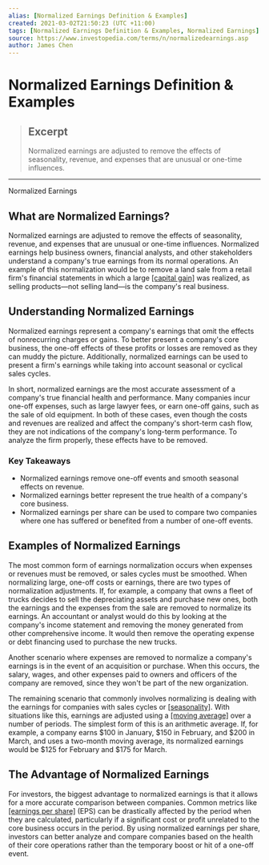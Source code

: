 ```yaml
---
alias: [Normalized Earnings Definition & Examples]
created: 2021-03-02T21:50:23 (UTC +11:00)
tags: [Normalized Earnings Definition & Examples, Normalized Earnings]
source: https://www.investopedia.com/terms/n/normalizedearnings.asp
author: James Chen
---
```


# Normalized Earnings Definition & Examples

> ## Excerpt
> Normalized earnings are adjusted to remove the effects of seasonality, revenue, and expenses that are unusual or one-time influences.

---

Normalized Earnings
## What are Normalized Earnings?

Normalized earnings are adjusted to remove the effects of seasonality, revenue, and expenses that are unusual or one-time influences. Normalized earnings help business owners, financial analysts, and other stakeholders understand a company's true earnings from its normal operations. An example of this normalization would be to remove a land sale from a retail firm's financial statements in which a large [[capital gain]](https://www.investopedia.com/terms/c/capitalgain.asp) was realized, as selling products—not selling land—is the company's real business.

## Understanding Normalized Earnings

Normalized earnings represent a company's earnings that omit the effects of nonrecurring charges or gains. To better present a company's core business, the one-off effects of these profits or losses are removed as they can muddy the picture. Additionally, normalized earnings can be used to present a firm's earnings while taking into account seasonal or cyclical sales cycles.

In short, normalized earnings are the most accurate assessment of a company's true financial health and performance. Many companies incur one-off expenses, such as large lawyer fees, or earn one-off gains, such as the sale of old equipment. In both of these cases, even though the costs and revenues are realized and affect the company's short-term cash flow, they are not indications of the company's long-term performance. To analyze the firm properly, these effects have to be removed.

### Key Takeaways

-   Normalized earnings remove one-off events and smooth seasonal effects on revenue.
-   Normalized earnings better represent the true health of a company's core business.
-   Normalized earnings per share can be used to compare two companies where one has suffered or benefited from a number of one-off events.

## Examples of Normalized Earnings

The most common form of earnings normalization occurs when expenses or revenues must be removed, or sales cycles must be smoothed. When normalizing large, one-off costs or earnings, there are two types of normalization adjustments. If, for example, a company that owns a fleet of trucks decides to sell the depreciating assets and purchase new ones, both the earnings and the expenses from the sale are removed to normalize its earnings. An accountant or analyst would do this by looking at the company's income statement and removing the money generated from other comprehensive income. It would then remove the operating expense or debt financing used to purchase the new trucks.

Another scenario where expenses are removed to normalize a company's earnings is in the event of an acquisition or purchase. When this occurs, the salary, wages, and other expenses paid to owners and officers of the company are removed, since they won't be part of the new organization.

The remaining scenario that commonly involves normalizing is dealing with the earnings for companies with sales cycles or [[seasonality]](https://www.investopedia.com/terms/s/seasonality.asp). With situations like this, earnings are adjusted using a [[moving average]](https://www.investopedia.com/terms/m/movingaverage.asp) over a number of periods. The simplest form of this is an arithmetic average. If, for example, a company earns $100 in January, $150 in February, and $200 in March, and uses a two-month moving average, its normalized earnings would be $125 for February and $175 for March.

## The Advantage of Normalized Earnings

For investors, the biggest advantage to normalized earnings is that it allows for a more accurate comparison between companies. Common metrics like [[earnings per share]](https://www.investopedia.com/terms/e/eps.asp) (EPS) can be drastically affected by the period when they are calculated, particularly if a significant cost or profit unrelated to the core business occurs in the period. By using normalized earnings per share, investors can better analyze and compare companies based on the health of their core operations rather than the temporary boost or hit of a one-off event.
